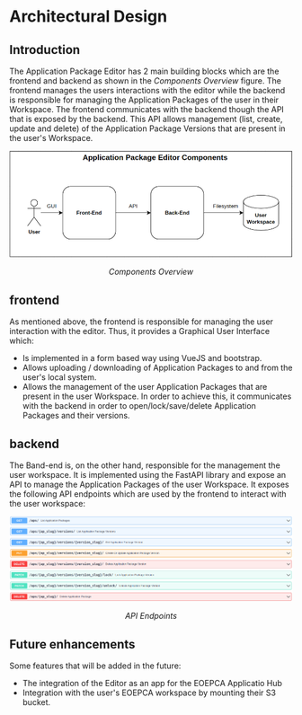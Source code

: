 # Architectural Design

## Introduction
The Application Package Editor has 2 main building blocks which are the frontend and backend as shown in 
the *Components Overview* figure. The frontend manages the users interactions with the editor while 
the backend is responsible for managing the Application Packages of the user in their Workspace. The frontend 
communicates with the backend though the API that is exposed by the backend. This API allows management 
(list, create, update and delete) of the Application Package Versions that are present in the user's Workspace.

![Components Overview](../assets/architectural_design/components_overview.png)
*<p style="text-align: center;">Components Overview</p>* 

## frontend
As mentioned above, the frontend is responsible for managing the user interaction with the editor. Thus, it 
provides a Graphical User Interface which:

  - Is implemented in a form based way using VueJS and bootstrap.
  - Allows uploading / downloading of Application Packages to and from the user's local system.
  - Allows the management of the user Application Packages that are present in the user Workspace. In order to achieve 
    this, it communicates with the backend in order to open/lock/save/delete Application Packages and their versions.

## backend
The Band-end is, on the other hand, responsible for the management the user workspace. It is implemented using the 
FastAPI library and expose an API to manage the Application Packages of the user Workspace. It exposes the following API endpoints which are used by the frontend to interact with the user workspace:
    
![API Endpoints](../assets/architectural_design/api_endpoints.png)
*<p style="text-align: center;">API Endpoints</p>* 

## Future enhancements
Some features that will be added in the future:
- The integration of the Editor as an app for the EOEPCA Applicatio Hub
- Integration with the user's EOEPCA workspace by mounting their S3 bucket.
